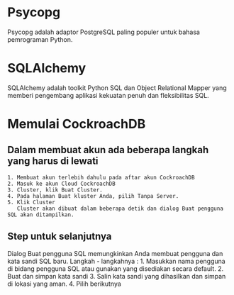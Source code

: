 # Psycopg
Psycopg adalah adaptor PostgreSQL paling populer untuk bahasa pemrograman Python.
# SQLAlchemy
SQLAlchemy adalah toolkit Python SQL dan Object Relational Mapper yang memberi pengembang aplikasi kekuatan penuh dan fleksibilitas SQL.

# Memulai CockroachDB
## Dalam membuat akun ada beberapa langkah yang harus di lewati
    1. Membuat akun terlebih dahulu pada aftar akun CockroachDB
    2. Masuk ke akun Cloud CockroachDB
    3. Cluster, klik Buat Cluster.
    4. Pada halaman Buat kluster Anda, pilih Tanpa Server.
    5. Klik Cluster
       Cluster akan dibuat dalam beberapa detik dan dialog Buat pengguna SQL akan ditampilkan.
## Step untuk selanjutnya 
Dialog Buat pengguna SQL memungkinkan Anda membuat pengguna dan kata sandi SQL baru. Langkah - langkahnya :
    1. Masukkan nama pengguna di bidang pengguna SQL atau gunakan yang disediakan secara default.
    2. Buat dan simpan kata sandi
    3. Salin kata sandi yang dihasilkan dan simpan di lokasi yang aman.
    4. Pilih berikutnya
